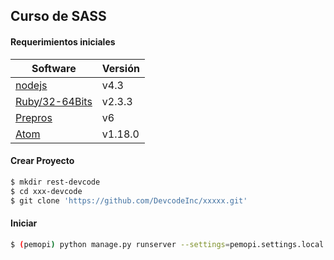 ## Curso de SASS

#### Requerimientos iniciales
Software | Versión 
------------ | ------------- 
[nodejs][1] | v4.3
[Ruby/32-64Bits][1] | v2.3.3
[Prepros][1] | v6
[Atom][1] | v1.18.0

#### Crear Proyecto
```sh
$ mkdir rest-devcode
$ cd xxx-devcode
$ git clone 'https://github.com/DevcodeInc/xxxxx.git'
```


#### Iniciar
```sh
$ (pemopi) python manage.py runserver --settings=pemopi.settings.local
```


[1]: https://nodejs.org/es/

